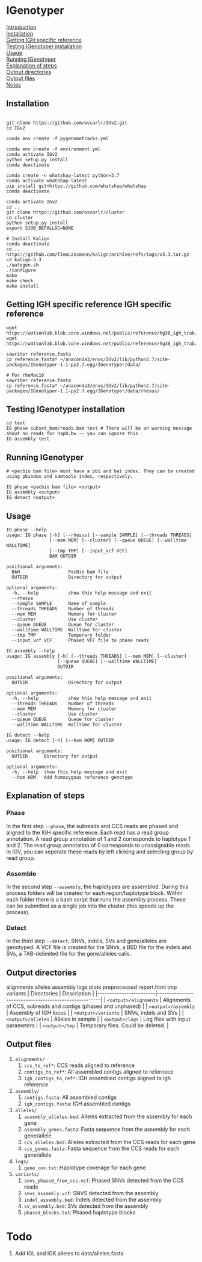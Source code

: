 # IGenotyper

[Introduction](#introduction)  
[Installation](#installation)  
[Getting IGH specific reference](#getting-igh-specific-reference)<br>
[Testing IGenotyper installation](#testing-igenotyper-installation)<br>
[Usage](#usage)<br>
[Running IGenotyper](#running-igenotyper)<br>
[Explanation of steps](#explanation-of-steps)<br>
[Output directories](#output-directories)<br>
[Output files](#output-files)<br>
[Notes](#notes)

## Installation

```

git clone https://github.com/oscarlr/IGv2.git
cd IGv2

conda env create -f pygenometracks.yml

conda env create -f environment.yml
conda activate IGv2
python setup.py install
conda deactivate

conda create -n whatshap-latest python=3.7
conda activate whatshap-latest
pip install git+https://github.com/whatshap/whatshap
conda deactivate

conda activate IGv2
cd ..
git clone https://github.com/oscarlr/cluster
cd cluster
python setup.py install
export SJOB_DEFALLOC=NONE

# Install Kalign
conda deactivate
cd ..
https://github.com/TimoLassmann/kalign/archive/refs/tags/v3.3.tar.gz
cd kalign-3.3
./autogen.sh
./configure
make
make check
make install

```

## Getting IGH specific reference IGH specific reference

```
wget https://watsonlab.blob.core.windows.net/public/reference/hg38_igh_trab/reference.fasta
wget https://watsonlab.blob.core.windows.net/public/reference/hg38_igh_trab/reference.fasta.fai

sawriter reference.fasta
cp reference.fasta* ~/anaconda3/envs/IGv2/lib/python2.7/site-packages/IGenotyper-1.1-py2.7.egg/IGenotyper/data/

# For rheMac10
sawriter reference.fasta
cp reference.fasta* ~/anaconda3/envs/IGv2/lib/python2.7/site-packages/IGenotyper-1.1-py2.7.egg/IGenotyper/data/rhesus/

```

## Testing IGenotyper installation
```
cd test
IG phase subset_bam/reads.bam test # There will be an warning message about no reads for hap0.bw -- you can ignore this
IG assembly test

```

## Running IGenotyper
```
# <pacbio bam file> must have a pbi and bai index. They can be created using pbindex and samtools index, respectively.

IG phase <pacbio bam file> <output> 
IG assembly <output> 
IG detect <output> 
```

## Usage
```
IG phase --help
usage: IG phase [-h] [--rhesus] [--sample SAMPLE] [--threads THREADS]
                [--mem MEM] [--cluster] [--queue QUEUE] [--walltime WALLTIME]
                [--tmp TMP] [--input_vcf VCF]
                BAM OUTDIR

positional arguments:
  BAM                  PacBio bam file
  OUTDIR               Directory for output

optional arguments:
  -h, --help           show this help message and exit
  --rhesus
  --sample SAMPLE      Name of sample
  --threads THREADS    Number of threads
  --mem MEM            Memory for cluster
  --cluster            Use cluster
  --queue QUEUE        Queue for cluster
  --walltime WALLTIME  Walltime for cluster
  --tmp TMP            Temporary folder
  --input_vcf VCF      Phased VCF file to phase reads
```
```
IG assembly --help
usage: IG assembly [-h] [--threads THREADS] [--mem MEM] [--cluster]
                   [--queue QUEUE] [--walltime WALLTIME]
                   OUTDIR

positional arguments:
  OUTDIR               Directory for output

optional arguments:
  -h, --help           show this help message and exit
  --threads THREADS    Number of threads
  --mem MEM            Memory for cluster
  --cluster            Use cluster
  --queue QUEUE        Queue for cluster
  --walltime WALLTIME  Walltime for cluster
```
```
IG detect --help
usage: IG detect [-h] [--hom HOM] OUTDIR

positional arguments:
  OUTDIR      Directory for output

optional arguments:
  -h, --help  show this help message and exit
  --hom HOM   Add homozygous reference genotype
```

## Explanation of steps
### Phase
In the first step `--phase`, the subreads and CCS reads are phased and aligned to the IGH specific reference. Each read has a read group annotation. A read group annotation of 1 and 2 corresponds to haplotype 1 and 2. The read group annotation of 0 corresponds to unassignable reads. In IGV, you can seperate these reads by left clicking and selecting group by read group.

### Assemble
In the second step `--assembly`, the haplotypes are assembled. During this process folders will be created for each region/haplotype block. Within each folder there is a bash script that runs the assembly process. These can be submitted as a single job into the cluster (this speeds up the process).

### Detect
In the third step `--detect`, SNVs, indels, SVs and gene/alleles are genotyped. A VCF file is created for the SNVs, a BED file for the indels and SVs, a TAB-delimited file for the gene/alleles calls.  

## Output directories
alignments  alleles  assembly  logs  plots  preprocessed  report.html  tmp  variants
| Directories            | Description                                          |
|------------------------|------------------------------------------------------|
| `<output>/alignments`  | Alignments of CCS, subreads and contigs (phased and unphased) |
| `<output>/assembly`    | Assembly of IGH locus                                |
| `<output>/variants`    | SNVs, indels and SVs                                 |
| `<output>/alleles`     | Alleles in sample                                    |
| `<output>/logs`        | Log files with input parameters                   |
| `<output>/tmp`         | Temporary files. Could be deleted.                   |

## Output files
1. `alignments/`
    1. `ccs_to_ref*`: CCS reads aligned to reference
    2. `contigs_to_ref*`: All assembled contigs aligned to refernece
    3. `igh_contigs_to_ref*`: IGH assembled contigs aligned to igh reference
2. `assembly/`
    1. `contigs.fasta`: All assembled contigs
    2. `igh_contigs.fasta`: IGH assembled contigs
3. `alleles/`
    1. `assembly_alleles.bed`: Alleles extracted from the assembly for each gene
    2. `assembly_genes.fasta`: Fasta sequence from the assembly for each gene/allele
    3. `ccs_alleles.bed`: Alleles extracted from the CCS reads for each gene
    4. `ccs_genes.fasta`: Fasta sequence from the CCS reads for each gene/allele
4. `logs/`
    1. `gene_cov.txt`: Haplotype coverage for each gene
5. `variants/`
    1. `snvs_phased_from_ccs.vcf`: Phased SNVs detected from the CCS reads
    2. `snvs_assembly.vcf`: SNVS detected from the assembly
    3. `indel_assembly.bed`: Indels detected from the assembly
    4. `sv_assembly.bed`: SVs detected from the assembly
    5. `phased_blocks.txt`: Phased haplotype blocks


# Todo
1. Add IGL and IGK alleles to data/alleles.fasta

